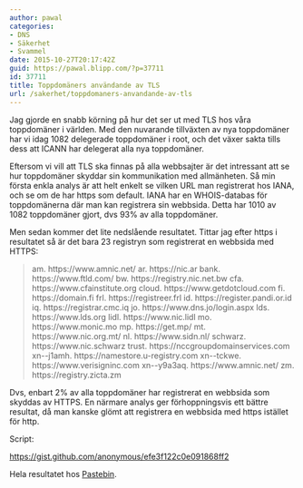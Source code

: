 ```yaml
---
author: pawal
categories:
- DNS
- Säkerhet
- Svammel
date: 2015-10-27T20:17:42Z
guid: https://pawal.blipp.com/?p=37711
id: 37711
title: Toppdomäners användande av TLS
url: /sakerhet/toppdomaners-anvandande-av-tls
---
```


Jag gjorde en snabb körning på hur det ser ut med TLS hos våra toppdomäner i världen. Med den nuvarande tillväxten av nya toppdomäner har vi idag 1082 delegerade toppdomäner i root, och det växer sakta tills dess att ICANN har delegerat alla nya toppdomäner.

Eftersom vi vill att TLS ska finnas på alla webbsajter är det intressant att se hur toppdomäner skyddar sin kommunikation med allmänheten. Så min första enkla analys är att helt enkelt se vilken URL man registrerat hos IANA, och se om de har https som default. IANA har en WHOIS-databas för toppdomänerna där man kan registrera sin webbsida. Detta har 1010 av 1082 toppdomäner gjort, dvs 93% av alla toppdomäner.

Men sedan kommer det lite nedslående resultatet. Tittar jag efter https i resultatet så är det bara 23 registryn som registrerat en webbsida med HTTPS:
<blockquote>am. https://www.amnic.net/
ar. https://nic.ar
bank. https://www.ftld.com/
bw. https://registry.nic.net.bw
cfa. https://www.cfainstitute.org
cloud. https://www.getdotcloud.com
fi. https://domain.fi
frl. https://registreer.frl
id. https://register.pandi.or.id
iq. https://registrar.cmc.iq
jo. https://www.dns.jo/login.aspx
lds. https://www.lds.org
lidl. https://www.nic.lidl
mo. https://www.monic.mo
mp. https://get.mp/
mt. https://www.nic.org.mt/
nl. https://www.sidn.nl/
schwarz. https://www.nic.schwarz
trust. https://nccgroupdomainservices.com
xn--j1amh. https://namestore.u-registry.com
xn--tckwe. https://www.verisigninc.com
xn--y9a3aq. https://www.amnic.net/
zm. https://registry.zicta.zm</blockquote>
Dvs, enbart 2% av alla toppdomäner har registrerat en webbsida som skyddas av HTTPS. En närmare analys ger förhoppningsvis ett bättre resultat, då man kanske glömt att registrera en webbsida med https istället för http.

Script:

https://gist.github.com/anonymous/efe3f122c0e091868ff2

Hela resultatet hos <a href="http://pastebin.com/ZMd7WkeV">Pastebin</a>.

&nbsp;